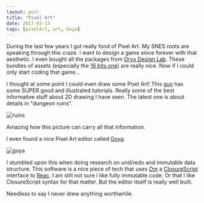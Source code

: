 ```yaml
---
layout: post
title: "Pixel Art"
date: 2017-03-13
tags: [pixelArt, art, Goya]
---
```


During the last few years I got really fond of Pixel Art. My SNES roots are speaking through this craze. I want to design a game since forever with that aesthetic. I even bought all the packages from
[Oryx Design Lab](http://oryxdesignlab.com/). These bundles of assets (especially the [16 bits one](http://oryxdesignlab.com/products/16-bit-fantasy-tileset)) are really nice. Now if I could only start coding that game...

I thought at some point I could even draw some Pixel Art! This [guy](https://www.patreon.com/saint11) has some SUPER good and illustrated tutorials. Really some of the best informative stuff about 2D drawing I have seen. The latest one is about details in "dungeon ruins".

![ruins](https://cdn3.patreon.com/1/patreon.posts/16231270945013238020.gif?v=Su_kmCjNlCM2RZ8TVywesDm_avBIKaAv4W1Ls78wMRw%3D)

Amazing how this picture can carry all that information.

I even found a nice Pixel Art editor called [Goya](https://jackschaedler.github.io/goya/).

![goya](https://raw.githubusercontent.com/jackschaedler/goya/master/preview.png)

I stumbled upon this when doing research on und/redo and immutable data structure. This software is a nice piece of tech that uses [Om](https://github.com/omcljs/om) a [ClosureScript](https://github.com/clojure/clojurescript) interface to [Reac](https://facebook.github.io/react/). I am still not sure I like fully immutable code. Or that I like ClosureScript syntax for that matter. But the editor itself is really well built.

Needless to say I never drew anything worthwhile.